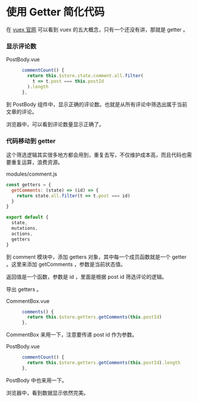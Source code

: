 # 使用 Getter 简化代码


在 [vuex 官网](https://vuex.vuejs.org/zh-cn/) 可以看到 vuex 的五大概念，只有一个还没有讲，那就是 getter 。

### 显示评论数

PostBody.vue

```js
      commentCount() { 
        return this.$store.state.comment.all.filter(
          t => t.post === this.postId
        ).length 
      },
```

到 PostBody 组件中，显示正确的评论数。也就是从所有评论中筛选出属于当前文章的评论。

浏览器中，可以看到评论数量显示正确了。

### 代码移动到 getter

这个筛选逻辑其实很多地方都会用到，重复去写，不仅维护成本高，而且代码也需要重复运算，浪费资源。

modules/comment.js

```js
const getters = {
  getComments: (state) => (id) => {
    return state.all.filter(t => t.post === id)
  }
}

export default {
  state,
  mutations,
  actions,
  getters
}
```

到 comment 模块中，添加 getters 对象，其中每一个成员函数就是一个 getter 。这里来添加 getComments ，参数是当前状态值。

返回值是一个函数，参数是 id ，里面是根据 post id 筛选评论的逻辑。

导出 getters 。

CommentBox.vue

```js
      comments() { 
        return this.$store.getters.getComments(this.postId)
      },
```

CommentBox 来用一下，注意要传递 post id 作为参数。

PostBody.vue

```js
      commentCount() { 
        return this.$store.getters.getComments(this.postId).length 
      },
```

PostBody 中也来用一下。

浏览器中，看到数据显示依然完美。
